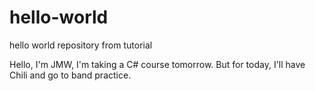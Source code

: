 # hello-world
hello world repository from tutorial

Hello, I'm JMW, I'm taking a C# course tomorrow. But for today, I'll have Chili and go to band practice.
